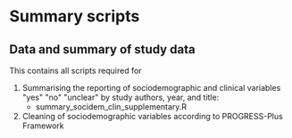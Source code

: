 # Summary scripts
## Data and summary of study data
This contains all scripts required for
<br>
1. Summarising the reporting of sociodemographic and clinical variables "yes" "no" "unclear" by study authors, year, and title:
   * summary_socidem_clin_supplementary.R 
2. Cleaning of sociodemographic variables according to PROGRESS-Plus Framework


